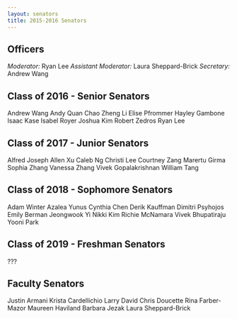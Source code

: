 ```yaml
---
layout: senators
title: 2015-2016 Senators
---
```


## Officers

*Moderator:* Ryan Lee
*Assistant Moderator:* Laura Sheppard-Brick
*Secretary:* Andrew Wang

## Class of 2016 - Senior Senators

Andrew Wang
Andy Quan
Chao Zheng Li
Elise Pfrommer
Hayley Gambone
Isaac Kase
Isabel Royer
Joshua Kim
Robert Zedros
Ryan Lee

## Class of 2017 - Junior Senators

Alfred Joseph
Allen Xu
Caleb Ng
Christi Lee
Courtney Zang
Marertu Girma
Sophia Zhang
Vanessa Zhang
Vivek Gopalakrishnan
William Tang

## Class of 2018 - Sophomore Senators

Adam Winter
Azalea Yunus
Cynthia Chen
Derik Kauffman
Dimitri Psyhojos
Emily Berman
Jeongwook Yi
Nikki Kim
Richie McNamara
Vivek Bhupatiraju
Yooni Park

## Class of 2019 - Freshman Senators

???

## Faculty Senators

Justin Armani
Krista Cardellichio
Larry David
Chris Doucette
Rina Farber-Mazor
Maureen Haviland
Barbara Jezak
Laura Sheppard-Brick
